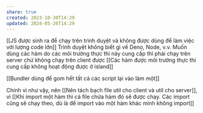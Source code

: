 ```yaml
---
share: true
created: 2023-10-30T14:29
updated: 2024-05-26T14:29
---
```

[[JS được sinh ra để chạy trên trình duyệt và không được dùng để làm việc với lượng code lớn]]
Trình duyệt không biết gì về Deno, Node, v.v. Muốn dùng các hàm do các môi trường thực thi này cung cấp thì phải chạy trên server chứ không chạy trên client được
[[Các hàm được môi trường thực thi cung cấp không hoạt động được ở island]]

[[Bundler dùng để gom hết tất cả các script lại vào làm một]]

Chính vì như vậy, nên [[Nên tách bạch file util cho client và util cho server]], vì [[Khi import một hàm thì cả file chứa hàm đó sẽ được chạy. Các import cũng sẽ chạy theo, dù là để import vào một hàm khác mình không import]]
